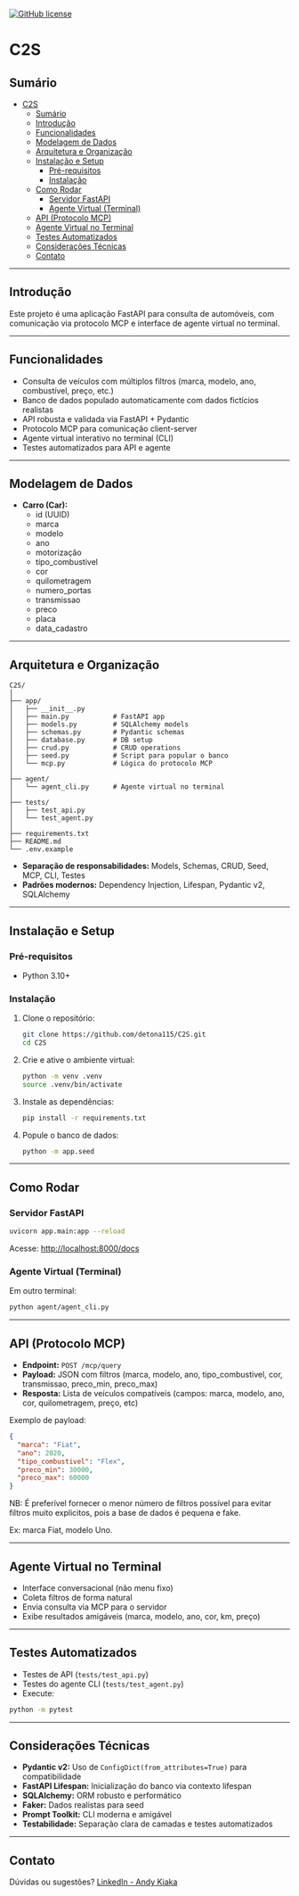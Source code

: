 [![GitHub license](https://img.shields.io/badge/implemented%20by-Andy-blue)](https://www.linkedin.com/in/andy-kiaka-76a983110/)

# C2S


## Sumário

- [C2S](#c2s)
  - [Sumário](#sumário)
  - [Introdução](#introdução)
  - [Funcionalidades](#funcionalidades)
  - [Modelagem de Dados](#modelagem-de-dados)
  - [Arquitetura e Organização](#arquitetura-e-organização)
  - [Instalação e Setup](#instalação-e-setup)
    - [Pré-requisitos](#pré-requisitos)
    - [Instalação](#instalação)
  - [Como Rodar](#como-rodar)
    - [Servidor FastAPI](#servidor-fastapi)
    - [Agente Virtual (Terminal)](#agente-virtual-terminal)
  - [API (Protocolo MCP)](#api-protocolo-mcp)
  - [Agente Virtual no Terminal](#agente-virtual-no-terminal)
  - [Testes Automatizados](#testes-automatizados)
  - [Considerações Técnicas](#considerações-técnicas)
  - [Contato](#contato)

---

## Introdução

Este projeto é uma aplicação FastAPI para consulta de automóveis, com comunicação via protocolo MCP e interface de agente virtual no terminal. 

---

## Funcionalidades

- Consulta de veículos com múltiplos filtros (marca, modelo, ano, combustível, preço, etc.)
- Banco de dados populado automaticamente com dados fictícios realistas
- API robusta e validada via FastAPI + Pydantic
- Protocolo MCP para comunicação client-server
- Agente virtual interativo no terminal (CLI)
- Testes automatizados para API e agente

---

## Modelagem de Dados

- **Carro (Car):**
  - id (UUID)
  - marca
  - modelo
  - ano
  - motorização
  - tipo_combustivel
  - cor
  - quilometragem
  - numero_portas
  - transmissao
  - preco
  - placa
  - data_cadastro

---

## Arquitetura e Organização

```
C2S/
│
├── app/
│   ├── __init__.py
│   ├── main.py           # FastAPI app
│   ├── models.py         # SQLAlchemy models
│   ├── schemas.py        # Pydantic schemas
│   ├── database.py       # DB setup
│   ├── crud.py           # CRUD operations
│   ├── seed.py           # Script para popular o banco
│   └── mcp.py            # Lógica do protocolo MCP
│
├── agent/
│   └── agent_cli.py      # Agente virtual no terminal
│
├── tests/
│   ├── test_api.py
│   └── test_agent.py
│
├── requirements.txt
├── README.md
└── .env.example
```

- **Separação de responsabilidades:** Models, Schemas, CRUD, Seed, MCP, CLI, Testes
- **Padrões modernos:** Dependency Injection, Lifespan, Pydantic v2, SQLAlchemy

---

## Instalação e Setup

### Pré-requisitos

- Python 3.10+

### Instalação

1. Clone o repositório:
   ```sh
   git clone https://github.com/detona115/C2S.git
   cd C2S
   ```
2. Crie e ative o ambiente virtual:
   ```sh
   python -m venv .venv
   source .venv/bin/activate
   ```
3. Instale as dependências:
   ```sh
   pip install -r requirements.txt
   ```
4. Popule o banco de dados:
   ```sh
   python -m app.seed
   ```

---

## Como Rodar

### Servidor FastAPI

```sh
uvicorn app.main:app --reload
```

Acesse: [http://localhost:8000/docs](http://localhost:8000/docs)

### Agente Virtual (Terminal)

Em outro terminal:

```sh
python agent/agent_cli.py
```

---

## API (Protocolo MCP)

- **Endpoint:** `POST /mcp/query`
- **Payload:** JSON com filtros (marca, modelo, ano, tipo_combustivel, cor, transmissao, preco_min, preco_max)
- **Resposta:** Lista de veículos compatíveis (campos: marca, modelo, ano, cor, quilometragem, preço, etc)

Exemplo de payload:

```json
{
  "marca": "Fiat",
  "ano": 2020,
  "tipo_combustivel": "Flex",
  "preco_min": 30000,
  "preco_max": 60000
}
```

NB: É preferível fornecer o menor número de filtros possível para evitar filtros muito explicitos, pois a base de dados é pequena e fake.

Ex: marca Fiat, modelo Uno.

---

## Agente Virtual no Terminal

- Interface conversacional (não menu fixo)
- Coleta filtros de forma natural
- Envia consulta via MCP para o servidor
- Exibe resultados amigáveis (marca, modelo, ano, cor, km, preço)

---

## Testes Automatizados

- Testes de API (`tests/test_api.py`)
- Testes do agente CLI (`tests/test_agent.py`)
- Execute:

```sh
python -m pytest
```

---

## Considerações Técnicas

- **Pydantic v2:** Uso de `ConfigDict(from_attributes=True)` para compatibilidade
- **FastAPI Lifespan:** Inicialização do banco via contexto lifespan
- **SQLAlchemy:** ORM robusto e performático
- **Faker:** Dados realistas para seed
- **Prompt Toolkit:** CLI moderna e amigável
- **Testabilidade:** Separação clara de camadas e testes automatizados

---

## Contato

Dúvidas ou sugestões? [LinkedIn - Andy Kiaka](https://www.linkedin.com/in/andy-kiaka-76a983110/)
